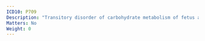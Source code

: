 ```yaml
---
ICD10: P709
Description: "Transitory disorder of carbohydrate metabolism of fetus and newborn, unspecified"
Matters: No
Weight: 0
---
```

